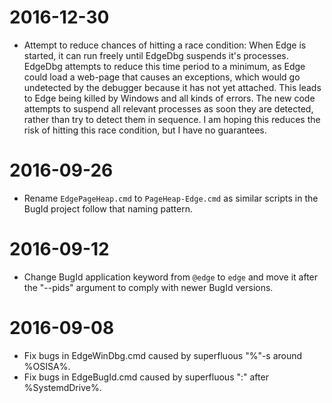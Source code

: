 2016-12-30
==========
+ Attempt to reduce chances of hitting a race condition: When Edge is started,
  it can run freely until EdgeDbg suspends it's processes. EdgeDbg attempts to
  reduce this time period to a minimum, as Edge could load a web-page that
  causes an exceptions, which would go undetected by the debugger because it
  has not yet attached. This leads to Edge being killed by Windows and all
  kinds of errors. The new code attempts to suspend all relevant processes as
  soon they are detected, rather than try to detect them in sequence. I am
  hoping this reduces the risk of hitting this race condition, but I have no
  guarantees.

2016-09-26
==========
+ Rename `EdgePageHeap.cmd` to `PageHeap-Edge.cmd` as similar scripts in the
  BugId project follow that naming pattern.

2016-09-12
==========
+ Change BugId application keyword from `@edge` to `edge` and move it after the
  "--pids" argument to comply with newer BugId versions.

2016-09-08
==========
+ Fix bugs in EdgeWinDbg.cmd caused by superfluous "%"-s around %OSISA%.
+ Fix bugs in EdgeBugId.cmd caused by superfluous ":" after %SystemdDrive%.
